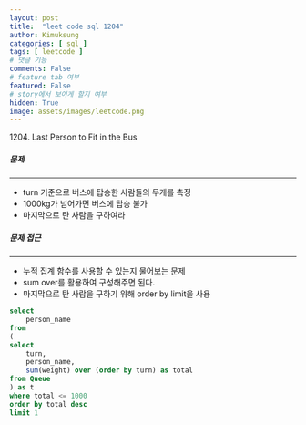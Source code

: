 ```yaml
---
layout: post
title:  "leet code sql 1204"
author: Kimuksung
categories: [ sql ]
tags: [ leetcode ]
# 댓글 기능
comments: False
# feature tab 여부
featured: False
# story에서 보이게 할지 여부
hidden: True
image: assets/images/leetcode.png
---
```


1204. Last Person to Fit in the Bus

##### 문제
---
- turn 기준으로 버스에 탑승한 사람들의 무게를 측정
- 1000kg가 넘어가면 버스에 탑승 불가
- 마지막으로 탄 사람을 구하여라

##### 문제 접근
---
- 누적 집계 함수를 사용할 수 있는지 물어보는 문제
- sum over를 활용하여 구성해주면 된다.
- 마지막으로 탄 사람을 구하기 위해 order by limit을 사용

```sql
select 
    person_name
from
(
select
    turn,
    person_name,
    sum(weight) over (order by turn) as total
from Queue
) as t
where total <= 1000
order by total desc
limit 1
```